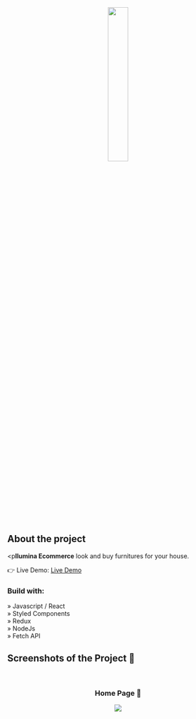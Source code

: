 <div align='center'><img style="width:30%" src='https://github.com/Arthur-Cyberpunk/ilumina_ecommerce/assets/72763456/44f105c9-0a78-405f-9da9-3b569c17c629'/></div>

<h2>About the project</h2>

  <p<b>Ilumina Ecommerce</b> look and buy furnitures for your house.</p>

👉 Live Demo: <a href='https://ilumina-ecommerce.vercel.app/'>Live Demo</a>

<h3>Build with:</h3>

» Javascript / React <br>
» Styled Components <br>
» Redux <br>
» NodeJs <br>
» Fetch API

<h2>Screenshots of the Project 📸</h2>
<br>
<h3 align='center'>Home Page 🏡</h3>

<div align='center'>
<img src='https://github.com/Arthur-Cyberpunk/ilumina_ecommerce/assets/72763456/e8d2d4e6-5845-49ec-815d-cf25493c306d'/>

</div>
